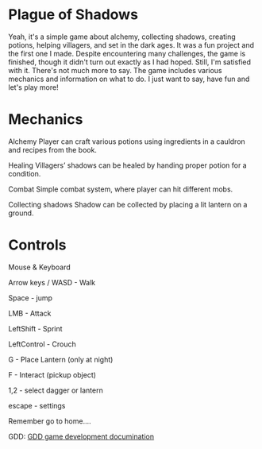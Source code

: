 # Plague of Shadows
Yeah, it's a simple game about alchemy, collecting shadows, creating potions, helping villagers, and set in the dark ages. It was a fun project and the first one I made. Despite encountering many challenges, the game is finished, though it didn't turn out exactly as I had hoped. Still, I'm satisfied with it. There's not much more to say. The game includes various mechanics and information on what to do. I just want to say, have fun and let's play more!

# Mechanics
Alchemy
Player can craft various potions using ingredients in a cauldron and recipes from the book.

Healing
Villagers’ shadows can be healed by handing proper potion for a condition.

Combat
Simple combat system, where player can hit different mobs.

Collecting shadows
Shadow can be collected by placing a lit lantern on a ground.



# Controls
Mouse & Keyboard

Arrow keys / WASD - Walk

Space - jump

LMB - Attack

LeftShift - Sprint

LeftControl - Crouch

G - Place Lantern (only at night)

F - Interact (pickup object)

1,2 - select dagger or lantern

escape - settings

Remember go to home....

GDD: [GDD game development documination](https://docs.google.com/document/d/1X_LPtpFXmbl7i4s7UFomjm_DI-bYN-sgY3wLdFPPT3U/edit?tab=t.0#heading=h.lr899156xjnx)
